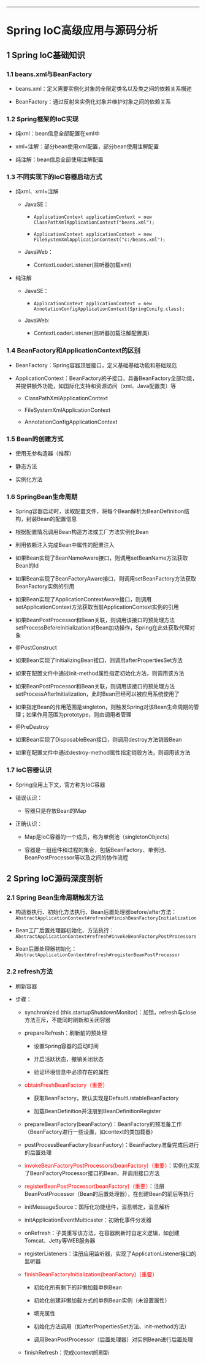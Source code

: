 ------



# Spring IoC高级应用与源码分析

## 1 Spring IoC基础知识

### 1.1 beans.xml与BeanFactory

- beans.xml：定义需要实例化对象的全限定类名以及类之间的依赖关系描述

- BeanFactory：通过反射来实例化对象并维护对象之间的依赖关系

### 1.2 Spring框架的IoC实现

- 纯xml：bean信息全部配置在xml中

- xml+注解：部分bean使用xml配置，部分bean使用注解配置

- 纯注解：bean信息全部使用注解配置

### 1.3 不同实现下的IoC容器启动方式

- 纯xml、xml+注解

    - JavaSE：
        
        - ```ApplicationContext applicationContext = new ClassPathXmlApplicationContext("beans.xml");```
            
        - ```ApplicationContext applicationContext = new FileSystemXmlApplicationContext("c:/beans.xml");```

    - JavaWeb：
    
        - ContextLoaderListener(监听器加载xml)
        
- 纯注解

    - JavaSE：
    
        - ```ApplicationContext applicationContext = new AnnotationConfigApplicationContext(SpringConifg.class);```
        
    - JavaWeb:
    
        - ContextLoaderListener(监听器加载注解配置类)

### 1.4 BeanFactory和ApplicationContext的区别

- BeanFactory：Spring容器顶层接口，定义基础基础功能和基础规范

- ApplicationContext：BeanFactory的子接口，具备BeanFactory全部功能，并提供额外功能，如国际化支持和资源访问（xml、Java配置类）等

    - ClassPathXmlApplicationContext
    
    - FileSystemXmlApplicationContext
    
    - AnnotationConfigApplicationContext

### 1.5 Bean的创建方式

- 使用无参构造器（推荐）

- 静态方法

- 实例化方法

### 1.6 SpringBean生命周期

- Spring容器启动时，读取配置文件，将每个Bean解析为BeanDefinition结构，封装Bean的配置信息

- 根据配置情况调用Bean构造方法或工厂方法实例化Bean

- 利用依赖注入完成Bean中属性的配置注入

- 如果Bean实现了BeanNameAware接口，则调用setBeanName方法获取Bean的Id

- 如果Bean实现了BeanFactoryAware接口，则调用setBeanFactory方法获取BeanFactory实例的引用

- 如果Bean实现了ApplicationContextAware接口，则调用setApplicationContext方法获取当前ApplicationContext实例的引用

- 如果BeanPostProcessor和Bean关联，则调用该接口的预处理方法setProcessBeforeInitialization对Bean加功操作，Spring在此处获取代理对象
        
- @PostConstruct
       
- 如果Bean实现了InitializingBean接口，则调用afterPropertiesSet方法

- 如果在配置文件中通过init-method属性指定初始化方法，则调用该方法

- 如果BeanPostProcessor和Bean关联，则调用该接口的预处理方法setProcessAfterInitialization，此时Bean已经可以被应用系统使用了

- 如果指定Bean的作用范围是singleton，则触发Spring对该Bean生命周期的管理；如果作用范围为prototype，则由调用者管理

- @PreDestroy

- 如果Bean实现了DisposableBean接口，则调用destroy方法销毁Bean

- 如果在配置文件中通过destroy-method属性指定销毁方法，则调用该方法

### 1.7 IoC容器认识

- Spring应用上下文，官方称为IoC容器

- 错误认识：

    - 容器只是存放Bean的Map
    
- 正确认识：

    - Map是IoC容器的一个成员，称为单例池（singletonObjects）
    
    - 容器是一组组件和过程的集合，包括BeanFactory、单例池、BeanPostProcessor等以及之间的协作流程

## 2 Spring IoC源码深度剖析

### 2.1 Spring Bean生命周期触发方法

- 构造器执行、初始化方法执行、Bean后置处理器before/after方法：`AbstractApplicationContext#refresh#finishBeanFactoryInitialization`

- Bean工厂后置处理器初始化、方法执行：`AbstractApplicationContext#refresh#invokeBeanFactoryPostProcessors`

- Bean后置处理器初始化：`AbstractApplicationContext#refresh#registerBeanPostProcessor`

### 2.2 refresh方法

- 刷新容器

- 步骤：

    - synchronized (this.startupShutdownMonitor)：加锁，refresh与close方法互斥，不能同时刷新和关闭容器
    
    - prepareRefresh：刷新前的预处理
    
        - 设置Spring容器的启动时间
        
        - 开启活跃状态，撤销关闭状态
        
        - 验证环境信息中必须存在的属性
        
    - <font color=red>obtainFreshBeanFactory（重要）</font>
    
        - 获取BeanFactory，默认实现是DefaultListableBeanFactory
        
        - 加载BeanDefinition并注册到BeanDefinitionRegister
        
    - prepareBeanFactory(beanFactory)：BeanFactory的预准备工作（BeanFactory进行一些设置，如context的类加载器）
    
    - postProcessBeanFactory(beanFactory)：BeanFactory准备完成后进行的后置处理
    
    - <font color=red>invokeBeanFactoryPostProcessors(beanFactory)（重要）</font>：实例化实现了BeanFactoryProcessor接口的Bean，并调用接口方法
    
    - <font color=red>registerBeanPostProcessor(beanFactory)（重要）</font>：注册BeanPostProcessor（Bean的后置处理器），在创建Bean的前后等执行
    
    - initMessageSource：国际化功能组件，消息绑定，消息解析
    
    - initApplicationEventMulticaster：初始化事件分发器
    
    - onRefresh：子类重写该方法，在容器刷新时自定义逻辑，如创建Tomcat、Jetty等WEB服务器
    
    - registerListeners：注册应用监听器，实现了ApplicationListener接口的监听器
    
    - <font color=red>finishBeanFactoryInitialization(beanFactory)（重要）</font>
    
        - 初始化所有剩下的非懒加载单例Bean
        
        - 初始化创建非懒加载方式的单例Bean实例（未设置属性）
        
        - 填充属性
        
        - 初始化方法调用（如afterPropertiesSet方法、init-method方法）
        
        - 调用BeanPostProcessor（后置处理器）对实例Bean进行后置处理
        
    - finishRefresh：完成context的刷新
